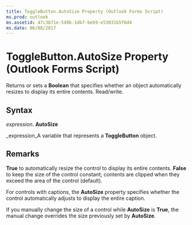 ```yaml
---
title: ToggleButton.AutoSize Property (Outlook Forms Script)
ms.prod: outlook
ms.assetid: 47c3871e-549b-1db7-beb9-e53031b5f6d4
ms.date: 06/08/2017
---
```



# ToggleButton.AutoSize Property (Outlook Forms Script)

Returns or sets a  **Boolean** that specifies whether an object automatically resizes to display its entire contents. Read/write.


## Syntax

 _expression_. **AutoSize**

 _expression_A variable that represents a  **ToggleButton** object.


## Remarks

 **True** to automatically resize the control to display its entire contents. **False** to keep the size of the control constant; contents are clipped when they exceed the area of the control (default).

For controls with captions, the  **AutoSize** property specifies whether the control automatically adjusts to display the entire caption.

If you manually change the size of a control while  **AutoSize** is **True**, the manual change overrides the size previously set by  **AutoSize**.


